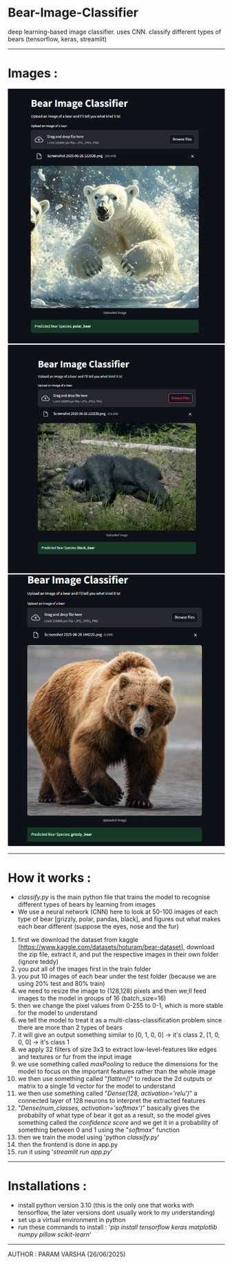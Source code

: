 # Bear-Image-Classifier
deep learning-based image classifier. uses CNN. classify different types of bears (tensorflow, keras, streamlit)

---

# Images :

![](https://github.com/paramvarsha12/Bear-Image-Classifier/blob/c32fd41d8a2c3ccab1142100cc7ea68a1f03e9fc/Screenshot%202025-06-26%20123248.png
)
![](https://github.com/paramvarsha12/Bear-Image-Classifier/blob/c32fd41d8a2c3ccab1142100cc7ea68a1f03e9fc/Screenshot%202025-06-26%20123355.png
)
![](https://github.com/paramvarsha12/Bear-Image-Classifier/blob/c32fd41d8a2c3ccab1142100cc7ea68a1f03e9fc/Screenshot%202025-06-26%20153003.png)








---

# How it works : 
- *classify.py* is the main python file that trains the model to recognise different types of bears by learning from images
- We use a neural network (CNN) here to look at 50-100 images of each type of bear [grizzly, polar, pandas, black], and figures out what makes each bear different (suppose the eyes, nose and the fur)

1. first we download the dataset from kaggle [https://www.kaggle.com/datasets/hoturam/bear-dataset], download the zip file, extract it, and put the respective images in their own folder (ignore teddy)
2. you put all of the images first in the train folder
3. you put 10 images of each bear under the test folder (because we are using 20% test and 80% train)
4. we need to resize the image to (128,128) pixels and then we;ll feed images to the model in groups of 16 (batch_size=16)
5. then we change the pixel values from 0-255 to 0-1, which is more stable for the model to understand
6. we tell the model to treat it as a multi-class-classification problem since there are more than 2 types of bears
7. it will give an output something similar to [0, 1, 0, 0] → it's class 2, [1, 0, 0, 0] → it's class 1
8. we apply 32 filters of size 3x3 to extract low-level-features like edges and textures or fur from the input image
9. we use something called *maxPooling* to reduce the dimensions for the model to focus on the important features rather than the whole image
10. we then use something called "*flatten()*" to reduce the 2d outputs or matrix to a single 1d vector for the model to understand
11. we then use something called "*Dense(128, activation='relu')*" a connected layer of 128 neurons to interpret the extracted features
12. "*Dense(num_classes, activation='softmax')*" basically gives the probabilty of what type of bear it got as a result, so the model gives something called the *confidence score* and we get it in a probability of something between 0 and 1 using the "*softmax*" function
13. then we train the model using '*python classify.py*'
14. then the frontend is done in app.py
15. run it using '*streamlit run app.py*'

---

# Installations :
- install python version 3.10 (this is the only one that works with tensorflow, the later versions dont usually work to my understanding)
- set up a virtual environment in python
- run these commands to install : '*pip install tensorflow keras matplotlib numpy pillow scikit-learn*'

---

AUTHOR : PARAM VARSHA (26/06/2025)

